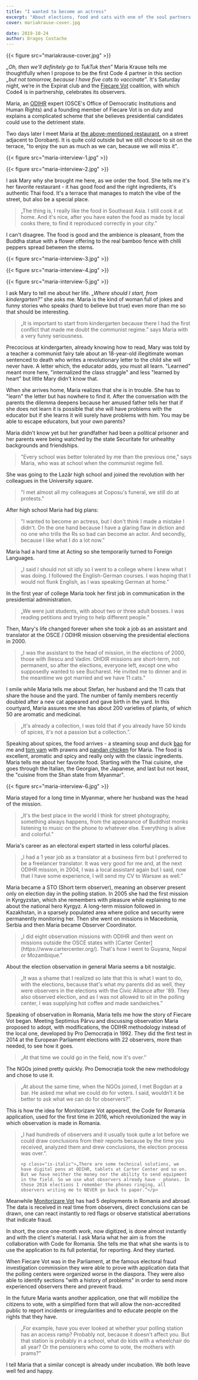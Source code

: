 ```yaml
---
title: "I wanted to become an actress"
excerpt: "About elections, food and cats with one of the soul partners of Code for Romania."
cover: mariakrause-cover.jpg

date: 2019-10-24
author: Dragoș Costache
---
```


{{< figure src="mariakrause-cover.jpg" >}}

_„Oh, then we’ll definitely go to TukTuk then”_ Maria Krause tells me thoughtfully when I propose to be the first Code 4 partner in this section _„but not tomorrow, because I have five cats to vaccinate”_. It's Saturday night, we’re in the Expirat club and the [Fiecare Vot](https://fiecarevot.ro/) coalition, with which Code4 is in partnership, celebrates its observers.

Maria, an [ODIHR](https://www.osce.org/odihr) expert (OSCE's Office of Democratic Institutions and Human Rights) and a founding member of Fiecare Vot is on duty and explains a complicated scheme that she believes presidential candidates could use to the detriment state.

Two days later I meet Maria at [the above-mentioned restaurant](https://www.restocracy.ro/tuk-tuk-restaurant/), on a street adjacent to Dorobanți. It is quite cold outside but we still choose to sit on the terrace, "to enjoy the sun as much as we can, because we will miss it".

{{< figure src="maria-interview-1.jpg" >}}

{{< figure src="maria-interview-2.jpg" >}}

I ask Mary why she brought me here, as we order the food. She tells me it's her favorite restaurant - it has good food and the right ingredients, it's authentic Thai food. It's a terrace that manages to match the vibe of the street, but also be a special place.

<blockquote>
	<p class="is-italic">„The thing is, I really like the food in Southeast Asia. I still cook it at home. And it's nice, after you have eaten the food as made by local cooks there, to find it reproduced correctly in your city.”</p>
</blockquote>

I can't disagree. The food is good and the ambience is pleasant, from the Buddha statue with a flower offering to the real bamboo fence with chilli peppers spread between the stems.

{{< figure src="maria-interview-3.jpg" >}}

{{< figure src="maria-interview-4.jpg" >}}

{{< figure src="maria-interview-5.jpg" >}}

I ask Mary to tell me about her life. _„Where should I start, from kindergarten?”_ she asks me. Maria is the kind of woman full of jokes and funny stories who speaks (hard to believe but true) even more than me so that should be interesting.

<blockquote>
	<p class="is-italic">„It is important to start from kindergarten because there I had the first conflict that made me doubt the communist regime.” says Maria with a very funny seriousness.</p>
</blockquote>

Precocious at kindergarten, already knowing how to read, Mary was told by a teacher a communist fairy tale about an 18-year-old illegitimate woman sentenced to death who writes a revolutionary letter to the child she will never have. A letter which, the educator adds, you must all learn. "Learned" meant more here, "internalized the class struggle" and less "learned by heart" but little Mary didn't know that.

When she arrives home, Maria realizes that she is in trouble. She has to "learn" the letter but has nowhere to find it. After the conversation with the parents the dilemma deepens because her amused father tells her that if she does not learn it is possible that she will have problems with the educator but if she learns it will surely have problems with him. You may be able to escape educators, but your own parents?

Maria didn't know yet but her grandfather had been a political prisoner and her parents were being watched by the state Securitate for unhealthy backgrounds and friendships.

<blockquote>
	<p class="is-italic">"Every school was better tolerated by me than the previous one," says Maria, who was at school when the communist regime fell.</p>
</blockquote>

She was going to the Lazăr high school and joined the revolution with her colleagues in the University square.

<blockquote>
	<p class="is-italic">"I met almost all my colleagues at Coposu's funeral, we still do at protests."</p>
</blockquote>

After high school Maria had big plans:

<blockquote>
	<p class="is-italic">"I wanted to become an actress, but I don't think I made a mistake I didn't. On the one hand because I have a glaring flaw in diction and no one who trills the Rs so bad can become an actor. And secondly, because I like what I do a lot now.”</p>
</blockquote>

Maria had a hard time at Acting so she temporarily turned to Foreign Languages.

<blockquote>
	<p class="is-italic">„I said I should not sit idly so I went to a college where I knew what I was doing. I followed the English-German courses. I was hoping that I would not flunk English, as I was speaking German at home.”</p>
</blockquote>

In the first year of college Maria took her first job in communication in the presidential administration.

<blockquote>
	<p class="is-italic">„We were just students, with about two or three adult bosses. I was reading petitions and trying to help different people.”</p>
</blockquote>

Then, Mary's life changed forever when she took a job as an assistant and translator at the OSCE / ODIHR mission observing the presidential elections in 2000.

<blockquote>
	<p class="is-italic">„I was the assistant to the head of mission, in the elections of 2000, those with Iliescu and Vadim. OHDIR missions are short-term, not permanent, so after the elections, everyone left, except one who supposedly wanted to see Bucharest. He invited me to dinner and in the meantime we got married and we have 11 cats.”</p>
</blockquote>

I smile while Maria tells me about Stefan, her husband and the 11 cats that share the house and the yard. The number of family members recently doubled after a new cat appeared and gave birth in the yard. In this courtyard, Maria assures me she has about 200 varieties of plants, of which 50 are aromatic and medicinal.

<blockquote>
	<p class="is-italic">„It's already a collection, I was told that if you already have 50 kinds of spices, it's not a passion but a collection.”.</p>
</blockquote>

Speaking about spices, the food arrives - a steaming soup and duck [bao](https://schoolofwok.co.uk/tips-and-recipes/what-is-bao) for me and [tom yam](https://en.wikipedia.org/wiki/Tom_yum) with prawns and [pandan chicken](https://rasamalaysia.com/pandan-screwpine-leave-chicken/) for Maria. The food is excellent, aromatic and spicy and really only with the classic ingredients. Maria tells me about her favorite food. Starting with the Thai cuisine, she goes through the Italian, the Georgian, the Japanese, and last but not least, the "cuisine from the Shan state from Myanmar".

{{< figure src="maria-interview-6.jpg" >}}

Maria stayed for a long time in Myanmar, where her husband was the head of the mission.

<blockquote>
	<p class="is-italic">„It's the best place in the world I think for street photography, something always happens, from the appearance of Buddhist monks listening to music on the phone to whatever else. Everything is alive and colorful.”</p>
</blockquote>

Maria's career as an electoral expert started in less colorful places.

<blockquote>
	<p class="is-italic">„I had a 1 year job as a translator at a business firm but I preferred to be a freelancer translator. It was very good for me and, at the next ODIHR mission, in 2004, I was a local assistant again but I said, now that I have some experience, I will send my CV to Warsaw as well.”</p>
</blockquote>

Maria became a STO (Short term observer), meaning an observer present only on election day in the polling station. In 2005 she had the first mission in Kyrgyzstan, which she remembers with pleasure while explaining to me about the national hero Kyrgyz. A long-term mission followed in Kazakhstan, in a sparsely populated area where police and security were permanently monitoring her. Then she went on missions in Macedonia, Serbia and then Maria became Observer Coordinator.

<blockquote>
	<p class="is-italic">„I did eight observation missions with ODIHR and then went on missions outside the OSCE states with [Carter Center] (https://www.cartercenter.org/). That's how I went to Guyana, Nepal or Mozambique.”</p>
</blockquote>

About the election observation in general Maria seems a bit nostalgic.

<blockquote>
	<p class="is-italic">„It was a shame that I realized so late that this is what I want to do, with the elections, because that's what my parents did as well, they were observers in the elections with the Civic Alliance after '89. They also observed election, and as I was not allowed to sit in the polling center, I was supplying hot coffee and made sandwiches.”</p>
</blockquote>

Speaking of observation in Romania, Maria tells me how the story of Fiecare Vot began. Meeting Septimius Pârvu and discussing observation Maria proposed to adopt, with modifications, the ODIHR methodology instead of the local one, developed by Pro Democrația in 1992. They did the first test in 2014 at the European Parliament elections with 22 observers, more than needed, to see how it goes.

<blockquote>
	<p class="is-italic">„At that time we could go in the field, now it's over.”</p>
</blockquote>

The NGOs joined pretty quickly. Pro Democrația took the new methodology and chose to use it.

<blockquote>
	<p class="is-italic">„At about the same time, when the NGOs joined, I met Bogdan at a bar. He asked me what we could do for voters. I said, wouldn’t it be better to ask what we can do for observers?”.</p>
</blockquote>

This is how the idea for Monitorizare Vot appeared, the Code for Romania application, used for the first time in 2016, which revolutionized the way in which observation is made in Romania.

<blockquote>
	<p class="is-italic">„I had hundreds of observers and it usually took quite a lot before we could draw conclusions from their reports because by the time you received, analyzed them and drew conclusions, the election process was over.”.</p>

    <p class="is-italic">„There are some technical solutions, we have digital pens at ODIHR, tablets at Carter Center and so on. But we have neither the money nor the ability to send equipment in the field. So we use what observers already have - phones. In those 2016 elections I remember the phones ringing, all observers writing me to NEVER go back to paper.”</p>

</blockquote>

Meanwhile [Monitorizare Vot](https://code4.ro/ro/apps/monitorizare-vot/) has had 5 deployments in Romania and abroad. The data is received in real time from observers, direct conclusions can be drawn, one can react instantly to red flags or observe statistical aberrations that indicate fraud.

In short, the once one-month work, now digitized, is done almost instantly and with the client's material. I ask Maria what her aim is from the collaboration with Code for Romania. She tells me that what she wants is to use the application to its full potential, for reporting. And they started.

When Fiecare Vot was in the Parliament, at the famous electoral fraud investigation commission they were able to prove with application data that the polling centers were organized worse in the diaspora. They were also able to identify sections "with a history of problems" in order to send more experienced observers there and prevent fraud.

In the future Maria wants another application, one that will mobilize the citizens to vote, with a simplified form that will allow the non-accredited public to report incidents or irregularities and to educate people on the rights that they have.

<blockquote>
	<p class="is-italic">„For example, have you ever looked at whether your polling station has an access ramp? Probably not, because it doesn't affect you. But that station is probably in a school, what do kids with a wheelchair do all year? Or the pensioners who come to vote, the mothers with prams?”</p>
</blockquote>

I tell Maria that a similar concept is already under incubation. We both leave well fed and happy.
